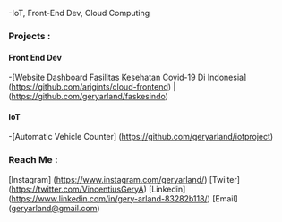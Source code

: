 -IoT, Front-End Dev, Cloud Computing

### Projects : 
#### Front End Dev 
-[Website Dashboard Fasilitas Kesehatan Covid-19 Di Indonesia] (https://github.com/arigints/cloud-frontend) | (https://github.com/geryarland/faskesindo)
#### IoT
-[Automatic Vehicle Counter] (https://github.com/geryarland/iotproject)

### Reach Me :
[Instagram] (https://www.instagram.com/geryarland/)
[Twiiter] (https://twitter.com/VincentiusGeryA)
[Linkedin] (https://www.linkedin.com/in/gery-arland-83282b118/)
[Email] (geryarland@gmail.com)

